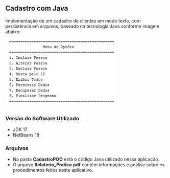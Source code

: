 ## Cadastro com Java

Implementação de um cadastro de clientes em modo texto, com persistência em arquivos, baseado na tecnologia Java conforme imagem abaixo:

![alt text](cadastroPOO.png)


### Versão do Software Utilizado

* JDK 17
* NetBeans 18

### Arquivos

* Na pasta **CadastroPOO** está o código Java utilizado nessa aplicação. 
* O arquivo **Relatorio_Pratica.pdf** contém informações e análise sobre os procedimentos feitos neste aplicativo.

